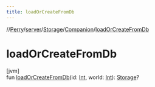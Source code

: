 ```yaml
---
title: loadOrCreateFromDb
---
```

//[Perry](../../../../index.html)/[server](../../index.html)/[Storage](../index.html)/[Companion](index.html)/[loadOrCreateFromDb](load-or-create-from-db.html)



# loadOrCreateFromDb



[jvm]\
fun [loadOrCreateFromDb](load-or-create-from-db.html)(id: [Int](https://kotlinlang.org/api/latest/jvm/stdlib/kotlin/-int/index.html), world: [Int](https://kotlinlang.org/api/latest/jvm/stdlib/kotlin/-int/index.html)): [Storage](../index.html)?




